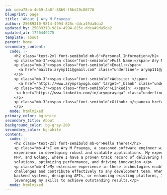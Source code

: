 ```yaml
---
id: cdea78cb-4d69-4a0f-88b9-f5bd29c80776
blueprint: page
title: 'About | Ary M Prayoga'
author: 25089310-9814-4994-825c-ddca49da5da2
updated_by: 25089310-9814-4994-825c-ddca49da5da2
updated_at: 1720449275
template: about
parent: home
secondary_content:
  code: |-
    <h2 class="text-2xl font-semibold mb-6">Personal Information</h2>                        
    <p class="mb-3"><span class="font-semibold">Full Name:</span> Ary M Prayoga </p>
    <p class="mb-3"><span class="font-semibold">Email:</span> 
      <a href="mailto:arymp111@gmail.com" class="underline"> arymp111@gmail.com </a>
    </p>
    <p class="mb-3"><span class="font-semibold">Website: </span> 
      <a href="https://www.arymprayoga.com" target="_blank" class="underline">www.arymprayoga.com</a></p>
    <p class="mb-3"><span class="font-semibold">Linkedin: </span> 
     <a href="https://www.linkedin.com/in/arymprayoga" class="underline" target="_blank">arymprayoga</a>
    </p>
    <p class="mb-3"><span class="font-semibold">Github: </span><a href="https://www.github.com/arymprayoga" class="underline" target="_blank">arymprayoga</a>
    </p>
  mode: htmlmixed
primary_color: bg-white
secondary_title: About
background_color: bg-gray-200
secondary_color: bg-white
content:
  code: |-
    <h2 class="text-2xl font-semibold mb-6">Hello There!</h2>
    <p class="mb-4">I am Ary M Prayoga, a seasoned software engineer with over five years of
    experience in developing robust and scalable applications. My expertise lies in Ruby,
    PHP, and Golang, where I have a proven track record of delivering high-quality software
    solutions, optimizing performance, and driving innovation.</p>
    <p class="mb-4">My extensive experience in these technologies enables me to tackle complex
    challenges and contribute effectively to any development team. Whether it's building
    backend systems, designing APIs, or enhancing existing platforms, I am dedicated to
    leveraging my skills to achieve outstanding results.</p>
  mode: htmlmixed
---
```

